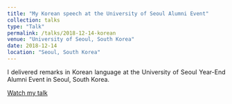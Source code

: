 ```yaml
---
title: "My Korean speech at the University of Seoul Alumni Event"
collection: talks
type: "Talk"
permalink: /talks/2018-12-14-korean
venue: "University of Seoul, South Korea"
date: 2018-12-14
location: "Seoul, South Korea"
---
```

<p align="justify"> I delivered remarks in Korean language at the University of Seoul Year-End Alumni Event in Seoul, South Korea.</p>

[Watch my talk](https://www.youtube.com/shorts/tS10XICORow)